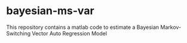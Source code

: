 # bayesian-ms-var
This repository contains a matlab code to estimate a Bayesian Markov-Switching Vector Auto Regression Model
